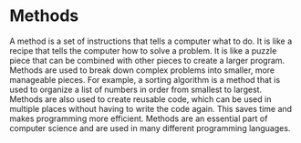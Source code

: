 # Methods

A method is a set of instructions that tells a computer what to do. It is like a recipe that tells the computer how to solve a problem. It is like a puzzle piece that can be combined with other pieces to create a larger program. Methods are used to break down complex problems into smaller, more manageable pieces. For example, a sorting algorithm is a method that is used to organize a list of numbers in order from smallest to largest. Methods are also used to create reusable code, which can be used in multiple places without having to write the code again. This saves time and makes programming more efficient. Methods are an essential part of computer science and are used in many different programming languages.

